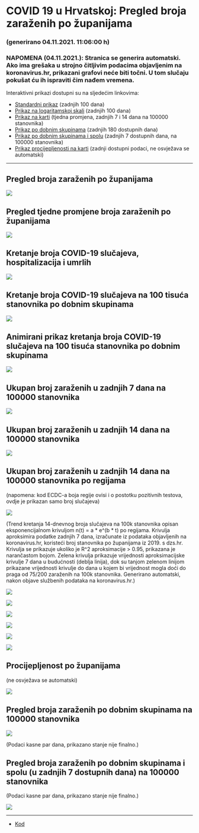 # COVID 19 u Hrvatskoj: Pregled broja zaraženih po županijama

### (generirano 04.11.2021. 11:06:00 h)

### NAPOMENA (04.11.2021.): Stranica se generira automatski. Ako ima grešaka u strojno čitljivim podacima objavljenim na koronavirus.hr, prikazani grafovi neće biti točni. U tom slučaju pokušat ću ih ispraviti čim nađem vremena.

Interaktivni prikazi dostupni su na sljedećim linkovima:

- [Standardni prikaz](html/index.html) (zadnjih 100 dana)
- [Prikaz na logaritamskoj skali](html/index_log.html) (zadnjih 100 dana)
- [Prikaz na karti](html/index_map.html) (tjedna promjena, zadnjih 7 i 14 dana na 100000 stanovnika)
- [Prikaz po dobnim skupinama](html/index_per_age.html) (zadnjih 180 dostupnih dana)
- [Prikaz po dobnim skupinama i spolu](html/index_pyramid.html) (zadnjih 7 dostupnih dana, na 100000 stanovnika)
- [Prikaz procijepljenosti na karti](html/index_vaccination.html) (zadnji dostupni podaci, ne osvježava se automatski)

-----

## Pregled broja zaraženih po županijama

![](img/2021_11_03_line_plots.png)

## Pregled tjedne promjene broja zaraženih po županijama

![](img/2021_11_03_map.png)

## Kretanje broja COVID-19 slučajeva, hospitalizacija i umrlih

![](img/2021_11_03_cases_hospitalisations_deaths.png)

## Kretanje broja COVID-19 slučajeva na 100 tisuća stanovnika po dobnim skupinama

![](img/2021_11_03_cases_per_age_group_lines.png)

## Animirani prikaz kretanja broja COVID-19 slučajeva na 100 tisuća stanovnika po dobnim skupinama

![](img/2021_10_31anim_aug_1200.gif)

## Ukupan broj zaraženih u zadnjih 7 dana na 100000 stanovnika

![](img/2021_11_03_map_7_day_per_100k.png)

## Ukupan broj zaraženih u zadnjih 14 dana na 100000 stanovnika

![](img/2021_11_03_map_14_day_per_100k.png)

## Ukupan broj zaraženih u zadnjih 14 dana na 100000 stanovnika po regijama

(napomena: kod ECDC-a boja regije ovisi i o postotku pozitivnih testova, ovdje je prikazan samo broj slučajeva)

![](img/2021_11_03_map_14_day_per_100k_region.png)

(Trend kretanja 14-dnevnog broja slučajeva na 100k stanovnika opisan eksponencijalnom krivuljom n(t) = a * e^(b * t) po regijama. Krivulja aproksimira podatke zadnjih 7 dana, izračunate iz podataka objavljenih na koronavirus.hr, koristeći broj stanovnika po županijama iz 2019. s dzs.hr. Krivulja se prikazuje ukoliko je R^2 aproksimacije > 0.95, prikazana je narančastom bojom. Zelena krivulja prikazuje vrijednosti aproksimacijske krivulje 7 dana u budućnosti (deblja linija), dok su tanjom zelenom linijom prikazane vrijednosti krivulje do dana u kojem bi vrijednost mogla doći do praga od 75/200 zaraženih na 100k stanovnika. Generirano automatski, nakon objave službenih podataka na koronavirus.hr.)

![](img/2021_11_03_current_Jadranska_Hrvatska.png)

![](img/2021_11_03_current_Panonska_Hrvatska.png)

![](img/2021_11_03_current_Grad_Zagreb.png)

![](img/2021_11_03_current_Sjeverna_Hrvatska.png)

![](img/2021_11_03_current_Republika_Hrvatska.png)

![](img/2021_11_03_cases_hospitalisations_deaths_Republika_Hrvatska.png)

## Procijepljenost po županijama

(ne osvježava se automatski)

![](img/2021_11_03_vaccination.png)

## Pregled broja zaraženih po dobnim skupinama na 100000 stanovnika

![](img/2021_11_03_per_age_group.png)

(Podaci kasne par dana, prikazano stanje nije finalno.)

## Pregled broja zaraženih po dobnim skupinama i spolu (u zadnjih 7 dostupnih dana) na 100000 stanovnika

(Podaci kasne par dana, prikazano stanje nije finalno.)

![](img/2021_11_03_pyramid.png)

-----

- [Kod](https://github.com/ppalasek/covid_plots_croatia)

